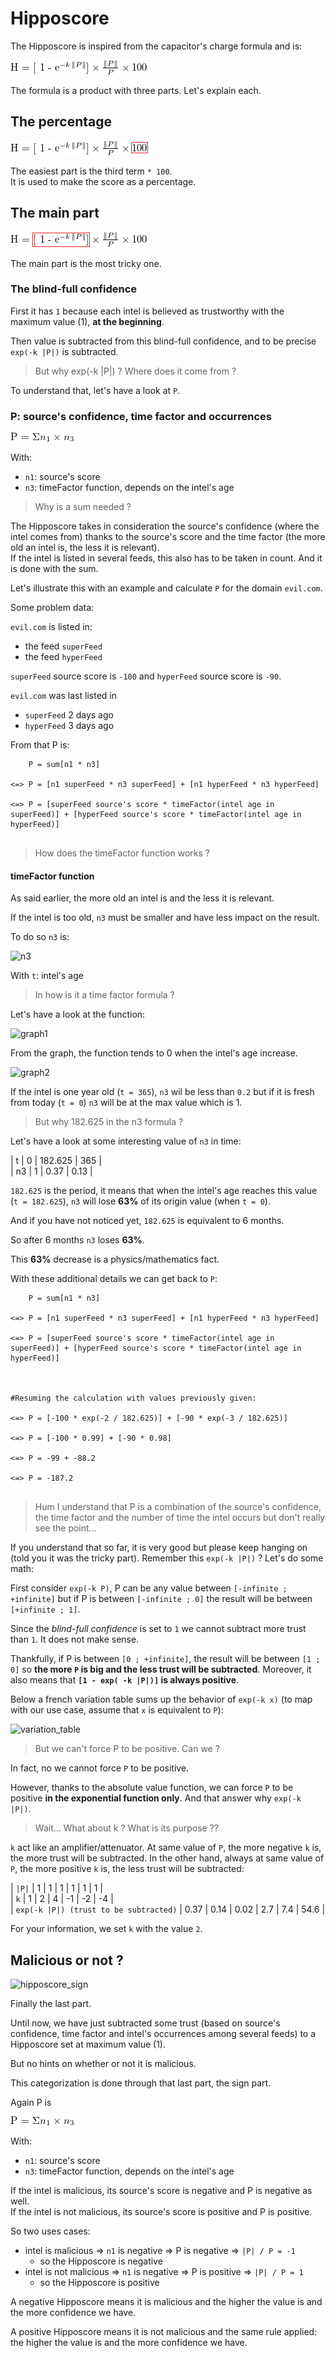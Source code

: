 # Hipposcore

The Hipposcore is inspired from the capacitor's charge formula and is:

![hipposcore](hipposcore.png)

The formula is a product with three parts. Let's explain each.

## The percentage

![hipposcore_percentage](hipposcore_percentage.png)

The easiest part is the third term ``` * 100 ```.     
It is used to make the score as a percentage.

## The main part

![hipposcore_main_part](hipposcore_main_part.png)

The main part is the most tricky one.

### The blind-full confidence

First it has ```1``` because each intel is believed as trustworthy with the maximum value (1), **at the beginning**. 

Then value is subtracted from this blind-full confidence, and to be precise ```exp(-k |P|)``` is subtracted.

> But why exp(-k |P|) ? Where does it come from ?    

To understand that, let's have a look at ```P```.

### P: source's confidence, time factor and occurrences

![p](p.png)

With:    


* ```n1```: source's score
* ```n3```: timeFactor function, depends on the intel's age

> Why is a sum needed ?

The Hipposcore takes in consideration the source's confidence (where the intel comes from) thanks to the source's score  and the time factor (the more old an intel is, the less it is relevant).     
If the intel is listed in several feeds, this also has to be taken in count. And it is done with the sum.

Let's illustrate this with an example and calculate ```P``` for the domain ```evil.com```.

Some problem data:  


```evil.com``` is listed in:
 
   * the feed ```superFeed```
   * the feed ```hyperFeed```


```superFeed``` source score is ```-100``` and ```hyperFeed``` source score is ```-90```.


```evil.com``` was last listed in

   * ```superFeed``` 2 days ago
   * ```hyperFeed``` 3 days ago

From that P is:

```
    P = sum[n1 * n3]
    
<=> P = [n1 superFeed * n3 superFeed] + [n1 hyperFeed * n3 hyperFeed]
        
<=> P = [superFeed source's score * timeFactor(intel age in superFeed)] + [hyperFeed source's score * timeFactor(intel age in hyperFeed)]
 
```

> How does the timeFactor function works ?


#### timeFactor function

As said earlier, the more old an intel is and the less it is relevant.     


If the intel is too old, ```n3``` must be smaller and have less impact on the result.    


To do so ```n3``` is:


![n3](n3.png)

With ```t```: intel's age

> In how is it a time factor formula ?

Let's have a look at the function:

![graph1](graph1.png)

From the graph, the function tends to 0 when the intel's age increase.

![graph2](graph2.png)

If the intel is one year old (```t = 365```), ```n3``` wil be less than ```0.2``` but if it is fresh from today (```t = 0```) ```n3``` will be at the max value which is 1.

> But why 182.625 in the n3 formula ?

Let's have a look at some interesting value of ```n3``` in time:

|  t  |  0  |  182.625  |  365  |    
|  n3  |  1  |  0.37  |  0.13  |    

```182.625``` is the period, it means that when the intel's age reaches this value (```t = 182.625```), ```n3``` will lose **63%** of its origin value (when ```t = 0```).   

And if you have not noticed yet, ```182.625``` is equivalent to 6 months.     

So after 6 months ```n3``` loses **63%**.    


This **63%** decrease is a physics/mathematics fact.

With these additional details we can get back to ```P```:


```
    P = sum[n1 * n3]
    
<=> P = [n1 superFeed * n3 superFeed] + [n1 hyperFeed * n3 hyperFeed]
        
<=> P = [superFeed source's score * timeFactor(intel age in superFeed)] + [hyperFeed source's score * timeFactor(intel age in hyperFeed)]



#Resuming the calculation with values previously given:

<=> P = [-100 * exp(-2 / 182.625)] + [-90 * exp(-3 / 182.625)]

<=> P = [-100 * 0.99] + [-90 * 0.98]

<=> P = -99 + -88.2

<=> P = -187.2
 
```

> Hum I understand that P is a combination of the source's confidence, the time factor and the number of time the intel occurs but don't really see the point...

If you understand that so far, it is very good but please keep hanging on (told you it was the tricky part). Remember this ```exp(-k |P|)``` ? Let's do some math:

First consider ```exp(-k P)```, P can be any value between ```[-infinite ; +infinite]``` but if P is between ```[-infinite ; 0]``` the result will be between ```[+infinite ; 1]```.

Since the *blind-full confidence* is set to ```1``` we cannot subtract more trust than ```1```. It does not make sense.    

Thankfully, if P is between ```[0 ; +infinite]```, the result will be between ```[1 ; 0]``` so **the more ```P``` is big and the less trust will be subtracted**.
Moreover, it also means that **```[1 - exp( -k |P|)]``` is always positive**.


Below a french variation table sums up the behavior of ```exp(-k x)``` (to map with our use case, assume that ```x``` is equivalent to ```P```):

![variation_table](variation_table.png)

> But we can't force P to be positive. Can we ?

In fact, no we cannot force ```P``` to be positive.   

However, thanks to the absolute value function, we can force ```P``` to be positive **in the exponential function only**. And that answer why ```exp(-k |P|)```.

> Wait... What about k ? What is its purpose ??

```k``` act like an amplifier/attenuator. At same value of ```P```, the more negative ```k``` is, the more trust will be subtracted. In the other hand, always at same value of ```P```, the more positive ```k``` is, the less trust will be subtracted:

|  ```|P|```  |  1  |  1  |  1  |  1  |  1  |  1  |     
|  ```k```  |  1  |  2  |  4  | -1  |  -2  |  -4  |     
|  ```exp(-k |P|) (trust to be subtracted)```  |  0.37  |  0.14  |  0.02  |  2.7  |  7.4  |  54.6 |     

For your information, we set ```k``` with the value ```2```.








## Malicious or not ?

![hipposcore_sign](hipposcore_sign.png)

Finally the last part.


Until now, we have just subtracted some trust (based on source's confidence, time factor and intel's occurrences among several feeds) to a Hipposcore set at maximum value (1).    


But no hints on whether or not it is malicious.    


This categorization is done through that last part, the sign part.   


Again P is

![p](p.png)

With:    


* ```n1```: source's score
* ```n3```: timeFactor function, depends on the intel's age    
 


If the intel is malicious, its source's score is negative and P is negative as well.      
If the intel is not malicious, its source's score is positive and P is positive.    


So two uses cases:

* intel is malicious => ```n1``` is negative => P is negative => ```|P| / P = -1```
   * so the Hipposcore is negative
* intel is not malicious => ```n1``` is negative => P is positive => ```|P| / P = 1```
   * so the Hipposcore is positive

A negative Hipposcore means it is malicious and the higher the value is and the more confidence we have.   

A positive Hipposcore means it is not malicious and the same rule applied: the higher the value is and the more confidence we have.

